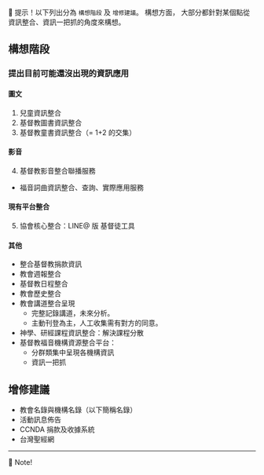 ﻿
📢  提示！以下列出分為 ``構想階段`` 及 ``增修建議``。
構想方面，
大部分都針對某個點從資訊整合、資訊一把抓的角度來構想。

<!--# 各種構想-->
## 構想階段
### 提出目前可能還沒出現的資訊應用
#### 圖文
01. 兒童資訊整合
02. 基督教圖書資訊整合
03. 基督教童書資訊整合（= 1+2 的交集）
#### 影音
04. 基督教影音整合聯播服務
- 福音詞曲資訊整合、查詢、實際應用服務
#### 現有平台整合
05. 協會核心整合：LINE@ 版 基督徒工具
#### 其他
- 整合基督教捐款資訊
- 教會週報整合
- 基督教日程整合
- 教會歷史整合
- 教會講道整合呈現
  - 完整記錄講道，未來分析。
  - 主動刊登為主，人工收集需有對方的同意。
- 神學、研經課程資訊整合：解決課程分散
- 基督教福音機構資源整合平台：
  - 分群類集中呈現各機構資訊
  - 資訊一把抓
## 增修建議
- 教會名錄與機構名錄（以下簡稱名錄）
- 活動訊息佈告
- CCNDA 捐款及收據系統
- 台灣聖經網

----

📖  Note!

<script type="text/javascript">
  localStorage['wm']='CC';
</script>